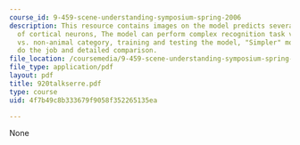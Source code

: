 ```yaml
---
course_id: 9-459-scene-understanding-symposium-spring-2006
description: This resource contains images on the model predicts several properties
  of cortical neurons, The model can perform complex recognition task very well, animal
  vs. non-animal category, training and testing the model, "Simpler" models cannot
  do the job and detailed comparison.
file_location: /coursemedia/9-459-scene-understanding-symposium-spring-2006/4f7b49c8b333679f9058f352265135ea_920talkserre.pdf
file_type: application/pdf
layout: pdf
title: 920talkserre.pdf
type: course
uid: 4f7b49c8b333679f9058f352265135ea

---
```

None